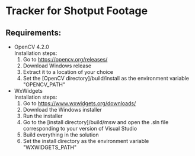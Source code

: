# Tracker for Shotput Footage

## Requirements:
* OpenCV 4.2.0  
  Installation steps:
    1. Go to https://opencv.org/releases/
	2. Download Windows release
    3. Extract it to a location of your choice
	4. Set the [OpenCV directory]/build/install as the environment variable "OPENCV_PATH"
* WxWidgets  
  Installation steps:
    1. Go to https://www.wxwidgets.org/downloads/
	2. Download the Windows installer
	3. Run the installer
	4. Go to the [install directory]/build/msw and open the .sln file corresponding to your version of Visual Studio
	5. Build everything in the solution
	6. Set the install directory as the environment variable "WXWIDGETS_PATH"